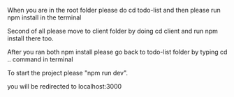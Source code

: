 When you are in the root folder please do cd todo-list and then please run npm install in the terminal

Second of all please move to client folder by doing cd client and run npm install there too.

After you ran both npm install please go back to todo-list folder by typing cd .. command in terminal

To start the project please "npm run dev".

you will be redirected to localhost:3000
